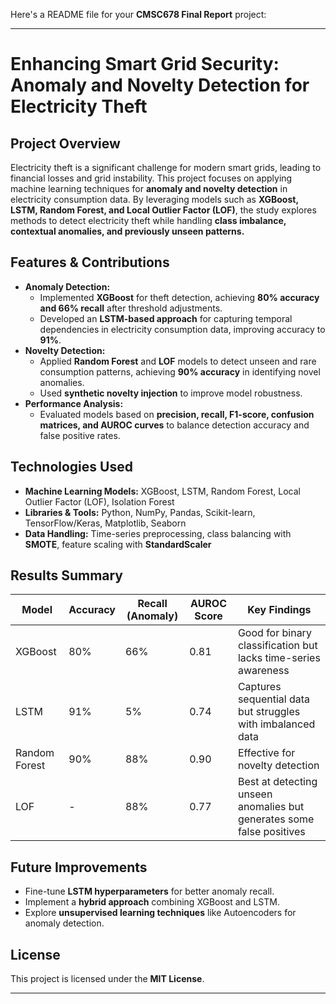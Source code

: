 Here's a README file for your **CMSC678 Final Report** project:  

---

# **Enhancing Smart Grid Security: Anomaly and Novelty Detection for Electricity Theft**  

## **Project Overview**  
Electricity theft is a significant challenge for modern smart grids, leading to financial losses and grid instability. This project focuses on applying machine learning techniques for **anomaly and novelty detection** in electricity consumption data. By leveraging models such as **XGBoost, LSTM, Random Forest, and Local Outlier Factor (LOF)**, the study explores methods to detect electricity theft while handling **class imbalance, contextual anomalies, and previously unseen patterns.**  

## **Features & Contributions**  
- **Anomaly Detection:**  
  - Implemented **XGBoost** for theft detection, achieving **80% accuracy and 66% recall** after threshold adjustments.  
  - Developed an **LSTM-based approach** for capturing temporal dependencies in electricity consumption data, improving accuracy to **91%**.  
- **Novelty Detection:**  
  - Applied **Random Forest** and **LOF** models to detect unseen and rare consumption patterns, achieving **90% accuracy** in identifying novel anomalies.  
  - Used **synthetic novelty injection** to improve model robustness.  
- **Performance Analysis:**  
  - Evaluated models based on **precision, recall, F1-score, confusion matrices, and AUROC curves** to balance detection accuracy and false positive rates.  

## **Technologies Used**  
- **Machine Learning Models:** XGBoost, LSTM, Random Forest, Local Outlier Factor (LOF), Isolation Forest  
- **Libraries & Tools:** Python, NumPy, Pandas, Scikit-learn, TensorFlow/Keras, Matplotlib, Seaborn  
- **Data Handling:** Time-series preprocessing, class balancing with **SMOTE**, feature scaling with **StandardScaler**  


## **Results Summary**  
| Model | Accuracy | Recall (Anomaly) | AUROC Score | Key Findings |  
|--------|----------|----------------|------------|--------------|  
| XGBoost | 80% | 66% | 0.81 | Good for binary classification but lacks time-series awareness |  
| LSTM | 91% | 5% | 0.74 | Captures sequential data but struggles with imbalanced data |  
| Random Forest | 90% | 88% | 0.90 | Effective for novelty detection |  
| LOF | - | 88% | 0.77 | Best at detecting unseen anomalies but generates some false positives |  

## **Future Improvements**  
- Fine-tune **LSTM hyperparameters** for better anomaly recall.  
- Implement a **hybrid approach** combining XGBoost and LSTM.  
- Explore **unsupervised learning techniques** like Autoencoders for anomaly detection.  




## **License**  
This project is licensed under the **MIT License**.  

---

